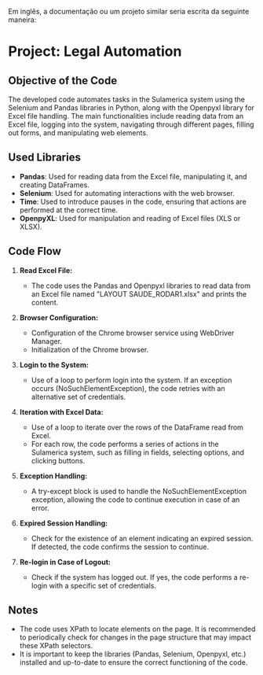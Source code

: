 Em inglês, a documentação ou um projeto similar seria escrita da seguinte maneira:

# Project: Legal Automation

## Objective of the Code
The developed code automates tasks in the Sulamerica system using the Selenium and Pandas libraries in Python, along with the Openpyxl library for Excel file handling. The main functionalities include reading data from an Excel file, logging into the system, navigating through different pages, filling out forms, and manipulating web elements.

## Used Libraries
- **Pandas**: Used for reading data from the Excel file, manipulating it, and creating DataFrames.
- **Selenium**: Used for automating interactions with the web browser.
- **Time**: Used to introduce pauses in the code, ensuring that actions are performed at the correct time.
- **OpenpyXL**: Used for manipulation and reading of Excel files (XLS or XLSX).

## Code Flow
1. **Read Excel File:**
   - The code uses the Pandas and Openpyxl libraries to read data from an Excel file named "LAYOUT SAUDE_RODAR1.xlsx" and prints the content.

2. **Browser Configuration:**
   - Configuration of the Chrome browser service using WebDriver Manager.
   - Initialization of the Chrome browser.

3. **Login to the System:**
   - Use of a loop to perform login into the system. If an exception occurs (NoSuchElementException), the code retries with an alternative set of credentials.

4. **Iteration with Excel Data:**
   - Use of a loop to iterate over the rows of the DataFrame read from Excel.
   - For each row, the code performs a series of actions in the Sulamerica system, such as filling in fields, selecting options, and clicking buttons.

5. **Exception Handling:**
   - A try-except block is used to handle the NoSuchElementException exception, allowing the code to continue execution in case of an error.

6. **Expired Session Handling:**
   - Check for the existence of an element indicating an expired session. If detected, the code confirms the session to continue.

7. **Re-login in Case of Logout:**
   - Check if the system has logged out. If yes, the code performs a re-login with a specific set of credentials.

## Notes
- The code uses XPath to locate elements on the page. It is recommended to periodically check for changes in the page structure that may impact these XPath selectors.
- It is important to keep the libraries (Pandas, Selenium, Openpyxl, etc.) installed and up-to-date to ensure the correct functioning of the code.
